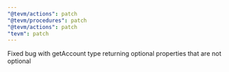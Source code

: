 ```yaml
---
"@tevm/actions": patch
"@tevm/procedures": patch
"@tevm/actions": patch
"tevm": patch
---
```


Fixed bug with getAccount type returning optional properties that are not optional
